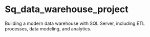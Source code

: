 # Sq_data_warehouse_project
Building a modern data warehouse with SQL  Server, including ETL processes,  data modeling, and analytics. 
